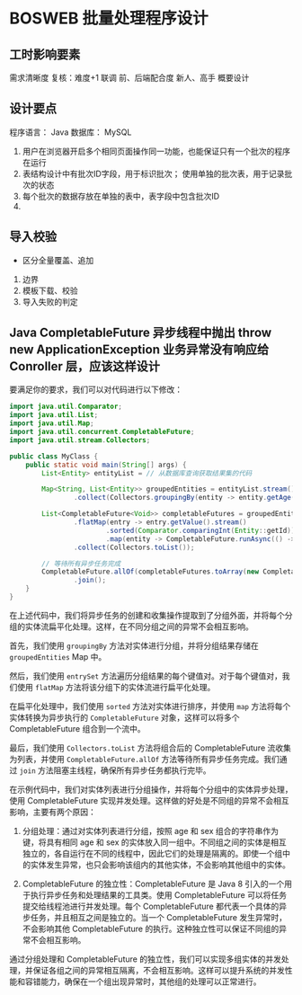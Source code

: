 # BOSWEB 批量处理程序设计

## 工时影响要素

需求清晰度
复核：难度+1
联调
前、后端配合度
新人、高手
概要设计


## 设计要点

程序语言： Java
数据库： MySQL

1. 用户在浏览器开启多个相同页面操作同一功能，也能保证只有一个批次的程序在运行
2. 表结构设计中有批次ID字段，用于标识批次； 使用单独的批次表，用于记录批次的状态
3. 每个批次的数据存放在单独的表中，表字段中包含批次ID 
4. 

## 导入校验

- 区分全量覆盖、追加

1. 边界
2. 模板下载、校验
3. 导入失败的判定



## Java CompletableFuture 异步线程中抛出 throw new ApplicationException 业务异常没有响应给 Conroller 层，应该这样设计

要满足你的要求，我们可以对代码进行以下修改：

```java
import java.util.Comparator;
import java.util.List;
import java.util.Map;
import java.util.concurrent.CompletableFuture;
import java.util.stream.Collectors;

public class MyClass {
    public static void main(String[] args) {
        List<Entity> entityList = // 从数据库查询获取结果集的代码

        Map<String, List<Entity>> groupedEntities = entityList.stream()
                .collect(Collectors.groupingBy(entity -> entity.getAge() + "_" + entity.getSex()));

        List<CompletableFuture<Void>> completableFutures = groupedEntities.entrySet().stream()
                .flatMap(entry -> entry.getValue().stream()
                        .sorted(Comparator.comparingInt(Entity::getId))
                        .map(entity -> CompletableFuture.runAsync(() -> service.sendAndWait(entity))))
                .collect(Collectors.toList());

        // 等待所有异步任务完成
        CompletableFuture.allOf(completableFutures.toArray(new CompletableFuture[0]))
                .join();
    }
}
```

在上述代码中，我们将异步任务的创建和收集操作提取到了分组外面，并将每个分组的实体流扁平化处理。这样，在不同分组之间的异常不会相互影响。

首先，我们使用 `groupingBy` 方法对实体进行分组，并将分组结果存储在 `groupedEntities` Map 中。

然后，我们使用 `entrySet` 方法遍历分组结果的每个键值对。对于每个键值对，我们使用 `flatMap` 方法将该分组下的实体流进行扁平化处理。

在扁平化处理中，我们使用 `sorted` 方法对实体进行排序，并使用 `map` 方法将每个实体转换为异步执行的 `CompletableFuture` 对象，这样可以将多个 CompletableFuture 组合到一个流中。

最后，我们使用 `Collectors.toList` 方法将组合后的 CompletableFuture 流收集为列表，并使用 `CompletableFuture.allOf` 方法等待所有异步任务完成。我们通过 `join` 方法阻塞主线程，确保所有异步任务都执行完毕。


在示例代码中，我们对实体列表进行分组操作，并将每个分组中的实体异步处理，使用 CompletableFuture 实现并发处理。这样做的好处是不同组的异常不会相互影响，主要有两个原因：

1. 分组处理：通过对实体列表进行分组，按照 age 和 sex 组合的字符串作为键，将具有相同 age 和 sex 的实体放入同一组中。不同组之间的实体是相互独立的，各自运行在不同的线程中，因此它们的处理是隔离的。即使一个组中的实体发生异常，也只会影响该组内的其他实体，不会影响其他组中的实体。

2. CompletableFuture 的独立性：CompletableFuture 是 Java 8 引入的一个用于执行异步任务和处理结果的工具类。使用 CompletableFuture 可以将任务提交给线程池进行并发处理。每个 CompletableFuture 都代表一个具体的异步任务，并且相互之间是独立的。当一个 CompletableFuture 发生异常时，不会影响其他 CompletableFuture 的执行。这种独立性可以保证不同组的异常不会相互影响。

通过分组处理和 CompletableFuture 的独立性，我们可以实现多组实体的并发处理，并保证各组之间的异常相互隔离，不会相互影响。这样可以提升系统的并发性能和容错能力，确保在一个组出现异常时，其他组的处理可以正常进行。

